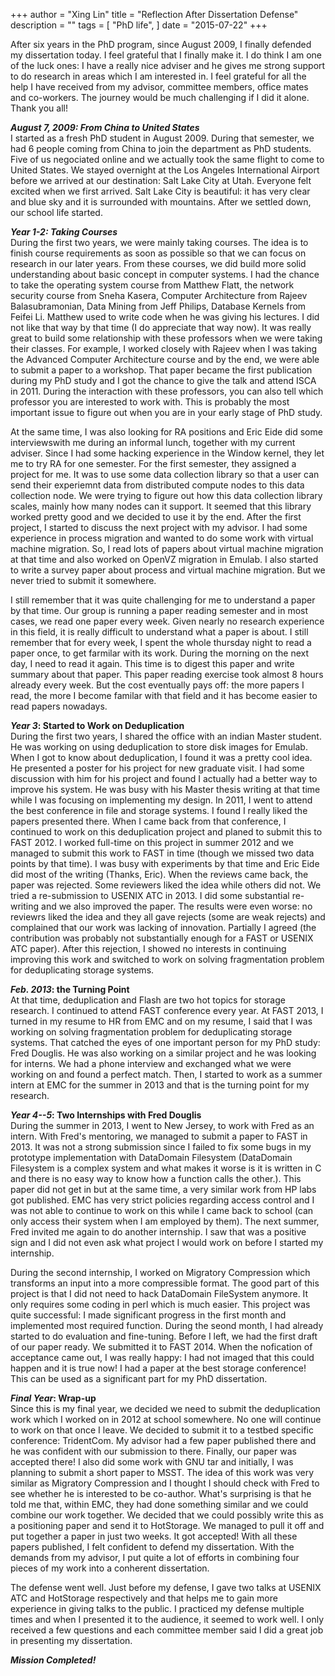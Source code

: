 
+++
author = "Xing Lin"
title = "Reflection After Dissertation Defense"
description = ""
tags = [
    "PhD life",
]
date = "2015-07-22"
+++

After six years in the PhD program, since August 2009, I finally defended my dissertation today. I feel grateful that I finally make it. I do think I am one of the luck ones: I have a really nice adviser and he gives me strong support to do research in areas which I am interested in. I feel grateful for all the help I have received from my advisor, committee members, office mates and co-workers. The journey would be much challenging if I did it alone. Thank you all! 

**_August 7, 2009: From China to United States_**  
I started as a fresh PhD student in August 2009. During that semester, we had 6 people coming from China to join the department as PhD students. Five of us negociated online
and we actually took the same flight to come to United States. We stayed overnight 
at the Los Angeles International Airport before we arrived at our destination: Salt Lake City at Utah. Everyone felt excited when we first arrived. Salt Lake City is beautiful: it has very clear and blue sky and it is surrounded with mountains. After we settled down, our school life started. 

**_Year 1-2: Taking Courses_**  
During the first two years, we were mainly taking courses. The idea is to finish course
requirements as soon as possible so that we can focus on research in our later years. 
From these courses, we did build more solid understanding about basic concept
in computer systems. I had the chance to take the operating system course from Matthew Flatt, the network security course from Sneha Kasera, Computer Architecture from Rajeev Balasubramonian, Data Mining from Jeff Philips,
Database Kernels from Feifei Li. Matthew used to write code when he was giving 
his lectures. I did not like that way by that time (I do appreciate that way now).
It was really great to build some relationship with
these professors when we were taking their classes. For example, I worked closely
with Rajeev when I was taking the Advanced Computer Architecture course and by the
end, we were able to submit a paper to a workshop. That paper became the first
 publication during my PhD study and I got the chance to give the talk and attend
ISCA in 2011. During the interaction with these professors, you can also tell which professor you are interested to work with. This is probably the most important issue
to figure out when you are in your early stage of PhD study. 

 
At the same time, I was also looking for RA positions and Eric Eide did some interviewswith me during an informal lunch, together with my current adviser. Since I had some hacking experience in the Window kernel, they let me to try RA for one semester. For the first semester, they assigned a project for me. It was to use some data collection library so that a user can send their experiemnt data from distributed compute nodes to this data collection node. We were trying to figure out how this data collection library scales, mainly how many nodes can it support. It seemed that this library worked pretty good and we decided to use it by the end. After the first project, I started to discuss the next project with my advisor. I had some experience in process migration and wanted to do some work with virtual machine migration. So, I read lots of papers about virtual machine migration at that time and also worked on OpenVZ migration in Emulab. I also started to write a survey paper about process and virtual machine migration. But we never tried to submit it somewhere. 


I still remember that it was quite challenging for me to understand a paper by that time. Our group is running a paper reading semester and in most cases, we read one paper every week. Given nearly no research experience in this field, it is really difficult to
understand what a paper is about. I still remember that for every week, I spent the whole thursday night to read a paper once, to get farmilar with its work. During the morning on 
the next day, I need to read it again. This time is to digest this paper and write summary about that paper. This paper reading exercise took almost 8 hours already every week. But the cost eventually pays off: the more papers I read, the more I become familar with that field and it has become easier to read papers nowadays.  

**_Year 3_: Started to Work on Deduplication**  
During the first two years, I shared the office with an indian Master student. He was working on using deduplication to store disk images for Emulab. When I got to know about deduplication, I found it was a pretty cool idea. He presented a poster for his project for new graduate visit. I had some discussion with him for his project and found I actually had a better way to improve his system. He was busy with his Master thesis writing at that time while I was focusing on implementing my design. In 2011, I went to attend the best conference in file and storage systems. I found I really liked the papers presented there. When I came back from that conference, I continued to work on this deduplication project and planed to submit this to FAST 2012. I worked full-time on this project in summer 2012 and we managed to submit this work to FAST in time (though we missed two data points by that time). I was busy with experiments by that time and Eric Eide did most of the writing (Thanks, Eric). When the reviews came back, the paper was rejected. Some reviewers liked the idea while others did not. We tried a re-submission to USENIX ATC in 2013. I did some substantial re-writing and we also improved the paper. The results were even
worse: no reviewrs liked the idea and they all gave rejects (some are weak rejects) and complained that our work was lacking of innovation. Partially I agreed (the contribution was probably not substantially enough for a FAST or USENIX ATC paper). After this rejection, I showed no interests in continuing improving this work and switched to work on solving fragmentation problem for deduplicating storage systems. 

**_Feb. 2013_: the Turning Point**   
At that time, deduplication and Flash are two hot topics for storage research. I continued to attend FAST conference every year. At FAST 2013, I turned in my resume to HR from EMC and on my resume, I said that I was working on solving fragmentation problem for deduplicating storage systems. That catched the eyes of one important person for my PhD study: Fred Douglis. He was also working on a similar project and he was looking for interns. We had a phone interview and exchanged what we were working on and found a perfect match. Then, I started to work as a summer intern at EMC for the summer in 2013 and that is the turning point for my research. 

**_Year 4--5_: Two Internships with Fred Douglis**  
During the summer in 2013, I went to New Jersey, to work with Fred as an intern. With Fred's mentoring, we managed to submit a paper to FAST in 2013. It was not a strong submission since I failed to fix some bugs in my prototype implementation with DataDomain Filesystem (DataDomain Filesystem is a complex system and what makes it worse is it is written in C and there is no easy way to know how a function calls the other.). This paper did not get in but at the same time, a very similar work from HP labs got published. EMC has very strict policies regarding access control and I was not able to continue to work on this while I came back to school (can only access their system when I am employed by them). The next summer, Fred invited me again to do another internship. I saw that was a positive sign and I did not even ask what project I would work on before I started my internship. 

During the second internship, I worked on Migratory Compression which transforms an input into a more compressible format. The good part of this project is that I did not need to hack DataDomain FileSystem anymore. It only requires some coding in perl which is much easier. This project was quite successful: I made significant progress in the first month and implemented most required function. During the seond month, I had already started to do evaluation and fine-tuning. Before I left, we had the first draft of our paper ready. We submitted it to FAST 2014. When the nofication of acceptance came out,
I was really happy: I had not imaged that this could happen and it is true now! I had a paper at the best storage conference! This can be used as a significant part for my PhD dissertation.

**_Final Year_: Wrap-up**  
Since this is my final year, we decided we need to submit the deduplication work which I worked on in 2012 at school somewhere. No one will continue to work on that once I leave. We decided to submit it to a testbed specific conference: TridentCom. My advisor had a few paper published there and he was confident with our submission to there. Finally, our paper was accepted there! I also did some work with GNU tar and initially, I was planning to submit a short paper to MSST. The idea of this work was very similar as Migratory Compression and I thought I should check with Fred to see whether he is interested to be co-author. What's surprising is that he told me that, within EMC, they had done something similar and we could combine our work together. We decided that we could possibly write this as a positioning paper and send it to HotStorage. We managed to pull it off and put together a paper in just two weeks. It got accepted! With all these papers published, I felt confident to defend my dissertation. With the demands from my advisor, I put quite a lot of efforts in combining four pieces of my work into a conherent dissertation. 

The defense went well. Just before my defense, I gave two talks at USENIX ATC and HotStorage respectively and that helps me to gain more experience in giving talks to the public. I practiced my defense multiple times and when I presented it to the audience, it seemed to work well. I only received a few questions and each committee member said I did a great job in presenting my dissertation. 

**_Mission Completed!_**

